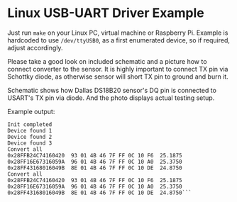 # Linux USB-UART Driver Example

Just run `make` on your Linux PC, virtual machine or Raspberry Pi. Example
is hardcoded to use `/dev/ttyUSB0`, as a first enumerated device, so if required,
adjust accordingly.

Please take a good look on included schematic and a picture how to connect
converter to the sensor. It is highly important to connect TX pin via Schottky
diode, as otherwise sensor will short TX pin to ground and burn it.

Schematic shows how Dallas DS18B20 sensor's DQ pin is connected to USART's TX
pin via diode. And the photo displays actual testing setup.

Example output:

```$ ./linux-dallas-uart
Init completed
Device found 1
Device found 2
Device found 3
Convert all
0x28FFB24C74160420  93 01 4B 46 7F FF 0C 10 F6  25.1875
0x28FF16E67316059A  96 01 4B 46 7F FF 0C 10 A0  25.3750
0x28FF43168016049B  8E 01 4B 46 7F FF 0C 10 DE  24.8750
Convert all
0x28FFB24C74160420  93 01 4B 46 7F FF 0C 10 F6  25.1875
0x28FF16E67316059A  96 01 4B 46 7F FF 0C 10 A0  25.3750
0x28FF43168016049B  8E 01 4B 46 7F FF 0C 10 DE  24.8750```
